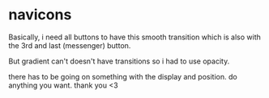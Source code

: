 # navicons

Basically, i need all buttons to have this smooth transition which is also with the 3rd and last (messenger) button.

But gradient can't doesn't have transitions so i had to use opacity.

there has to be going on something with the display and position. do anything you want. thank you <3
